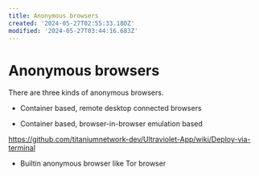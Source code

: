 ```yaml
---
title: Anonymous browsers
created: '2024-05-27T02:55:33.180Z'
modified: '2024-05-27T03:44:16.683Z'
---
```


# Anonymous browsers

There are three kinds of anonymous browsers.

- Container based, remote desktop connected browsers



- Container based, browser-in-browser emulation based

https://github.com/titaniumnetwork-dev/Ultraviolet-App/wiki/Deploy-via-terminal

- Builtin anonymous browser like Tor browser


